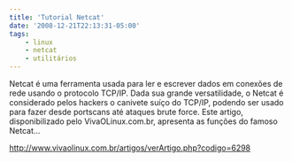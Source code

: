 ```yaml
---
title: 'Tutorial Netcat'
date: '2008-12-21T22:13:31-05:00'
tags:
    - linux
    - netcat
    - utilitários
---
```


Netcat é uma ferramenta usada para ler e escrever dados em conexões de rede usando o protocolo TCP/IP. Dada sua grande versatilidade, o Netcat é considerado pelos hackers o canivete suíço do TCP/IP, podendo ser usado para fazer desde portscans até ataques brute force. Este artigo, disponibilizado pelo VivaOLinux.com.br, apresenta as funções do famoso Netcat…

<http://www.vivaolinux.com.br/artigos/verArtigo.php?codigo=6298>
